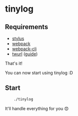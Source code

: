 # tinylog

## Requirements

 * [stylus](https://www.npmjs.com/package/stylus)
 * [webpack](https://www.npmjs.com/package/webpack)
 * [webpack-cli](https://www.npmjs.com/package/webpack-cli)
 * [twurl](https://github.com/twitter/twurl) ([guide](https://medium.com/@SamSchmir/a-guide-to-the-twitter-api-and-twurl-8711466a0635))

That's it!

You can now start using tinylog :D

## Start

```sh
    ./tinylog
```

It'll handle everything for you 😍

